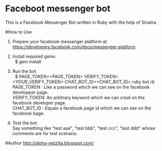 # Faceboot messenger bot
This is a Facebook Messenger Bot written in Ruby with the help of Sinatra.


#How to Use

 1. Prepare your facebook messanger platform at https://developers.facebook.com/docs/messenger-platform

 2. Install required gems  
    $ gem install

 3. Run the bot  
    $ PAGE_TOKEN=<PAGE_TOKEN> VERIFY_TOKEN=<YOUR_VERIFY_TOKEN> CHAT_BOT_ID=<CHAT_BOT_ID> ruby bot.rb
    PAGE_TOKEN  : Like a password which we can see on the facebook developper page.  
    VERIFY_TOKEN: An arbitrary keyword which we can creat on the facebook developer page.  
    CHAT_BOT_ID : Equals a facebook page id which we can see on the facebook bage.  

 4. Test the bot  
   Say something like "test aaa", "test bbb", "test ccc", "test ddd" whose comments are for test scenario.


#Author
http://alpha-netzilla.blogspot.com/
